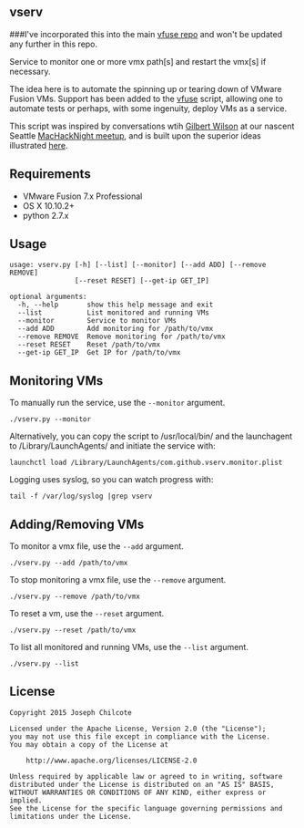 vserv
-----

###I've incorporated this into the main [vfuse
repo](https://github.com/chilcote/vfuse) and won't be updated any further in
this repo.

Service to monitor one or more vmx path[s] and restart the vmx[s] if necessary.

The idea here is to automate the spinning up or tearing down of VMware Fusion VMs. Support has been added to the [vfuse](https://github.com/chilcote/vfuse) script, allowing one to automate tests or perhaps, with some ingenuity, deploy VMs as a service.

This script was inspired by conversations wtih [Gilbert Wilson](https://twitter.com/boyonwheels) at our nascent Seattle [MacHackNight meetup](https://groups.google.com/forum/#!searchin/macenterprise/ctdawe$20red$20door/macenterprise/T2L2j8SnNWc/eUcghNez5sMJ), and is built upon the superior ideas illustrated [here](https://github.com/boyonwheels/vmrun.wrapper).

Requirements
------------

+ VMware Fusion 7.x Professional
+ OS X 10.10.2+
+ python 2.7.x

Usage
-----

    usage: vserv.py [-h] [--list] [--monitor] [--add ADD] [--remove REMOVE]
                    [--reset RESET] [--get-ip GET_IP]

    optional arguments:
      -h, --help       show this help message and exit
      --list           List monitored and running VMs
      --monitor        Service to monitor VMs
      --add ADD        Add monitoring for /path/to/vmx
      --remove REMOVE  Remove monitoring for /path/to/vmx
      --reset RESET    Reset /path/to/vmx
      --get-ip GET_IP  Get IP for /path/to/vmx

Monitoring VMs
--------------

To manually run the service, use the `--monitor` argument.

    ./vserv.py --monitor

Alternatively, you can copy the script to /usr/local/bin/ and the launchagent to /Library/LaunchAgents/ and initiate the service with:

    launchctl load /Library/LaunchAgents/com.github.vserv.monitor.plist

Logging uses syslog, so you can watch progress with:

    tail -f /var/log/syslog |grep vserv


Adding/Removing VMs
-------------------

To monitor a vmx file, use the `--add` argument.

    ./vserv.py --add /path/to/vmx

To stop monitoring a vmx file, use the `--remove` argument.

    ./vserv.py --remove /path/to/vmx

To reset a vm, use the `--reset` argument.

    ./vserv.py --reset /path/to/vmx

To list all monitored and running VMs, use the `--list` argument.

    ./vserv.py --list


License
-------

    Copyright 2015 Joseph Chilcote
    
    Licensed under the Apache License, Version 2.0 (the "License");
    you may not use this file except in compliance with the License.
    You may obtain a copy of the License at
    
        http://www.apache.org/licenses/LICENSE-2.0
    
    Unless required by applicable law or agreed to in writing, software
    distributed under the License is distributed on an "AS IS" BASIS,
    WITHOUT WARRANTIES OR CONDITIONS OF ANY KIND, either express or implied.
    See the License for the specific language governing permissions and
    limitations under the License.
